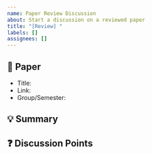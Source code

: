 ```yaml
---
name: Paper Review Discussion
about: Start a discussion on a reviewed paper
title: "[Review] "
labels: []
assignees: []
---
```


## 📄 Paper
- Title:
- Link:
- Group/Semester:

## 💡 Summary

## ❓ Discussion Points

